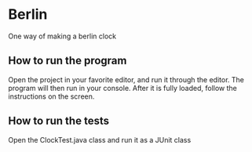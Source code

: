 # Berlin

One way of making a berlin clock

## How to run the program

Open the project in your favorite editor, and run it through the editor.
The program will then run in your console. 
After it is fully loaded, follow the instructions on the screen.

## How to run the tests

Open the ClockTest.java class and run it as a JUnit class
